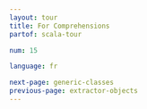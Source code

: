 ```yaml
---
layout: tour
title: For Comprehensions
partof: scala-tour

num: 15

language: fr

next-page: generic-classes
previous-page: extractor-objects
---
```

